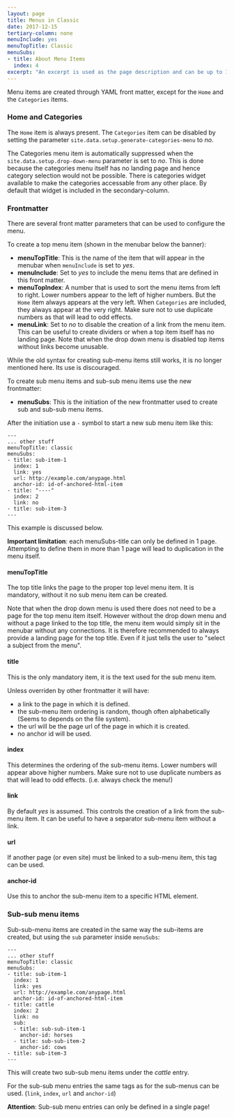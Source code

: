 ```yaml
---
layout: page
title: Menus in Classic
date: 2017-12-15
tertiary-column: none
menuInclude: yes
menuTopTitle: Classic
menuSubs:
- title: About Menu Items
  index: 4
excerpt: "An excerpt is used as the page description and can be up to 160 characters long..."
---
```

Menu items are created through YAML front matter, except for the `Home` and the `Categories` items.

### Home and Categories

The `Home` item is always present. The `Categories` item can be disabled by setting the parameter `site.data.setup.generate-categories-menu` to _no_.

The Categories menu item is automatically suppressed when the `site.data.setup.drop-down-menu` parameter is set to _no_. This is done because the categories menu itself has no landing page and hence category selection would not be possible. There is categories widget available to make the categories accessable from any other place. By default that widget is included in the secondary-column.

### Frontmatter

There are several front matter parameters that can be used to configure the menu.

To create a top menu item (shown in the menubar below the banner):

- __menuTopTitle__: This is the name of the item that will appear in the menubar when `menuInclude` is set to _yes_.
- __menuInclude__: Set to _yes_ to include the menu items that are defined in this front matter.
- __menuTopIndex__: A number that is used to sort the menu items from left to right. Lower numbers appear to the left of higher numbers. But the `Home` item always appears at the very left. When `Categories` are included, they always appear at the very right. Make sure not to use duplicate numbers as that will lead to odd effects.
- __menuLink__: Set to _no_ to disable the creation of a link from the menu item. This can be useful to create dividers or when a top item itself has no landing page. Note that when the drop down menu is disabled top items without links become unusable.

While the old syntax for creating sub-menu items still works, it is no longer mentioned here. Its use is discouraged.

To create sub menu items and sub-sub menu items use the new frontmatter:

- __menuSubs__: This is the initiation of the new frontmatter used to create sub and sub-sub menu items.

After the initiation use a `-` symbol to start a new sub menu item like this:

    ---
    ... other stuff
    menuTopTitle: classic
    menuSubs:
    - title: sub-item-1
      index: 1
      link: yes
      url: http://example.com/anypage.html
      anchor-id: id-of-anchored-html-item
	- title: "----"
	  index: 2
	  link: no
	- title: sub-item-3
	---

This example is discussed below.

__Important limitation__: each menuSubs-title can only be defined in 1 page. Attempting to define them in more than 1 page will lead to duplication in the menu itself.
	
#### menuTopTitle

The top title links the page to the proper top level menu item. It is mandatory, without it no sub menu item can be created.

Note that when the drop down menu is used there does not need to be a page for the top menu item itself. However without the drop down menu and without a page linked to the top title, the menu item would simply sit in the menubar without any connections. It is therefore recommended to always provide a landing page for the top title. Even if it just tells the user to "select a subject from the menu".

#### title

This is the only mandatory item, it is the text used for the sub menu item.

Unless overriden by other frontmatter it will have:

- a link to the page in which it is defined.
- the sub-menu item ordering is random, though often alphabetically (Seems to depends on the file system).
- the url will be the page url of the page in which it is created.
- no anchor id will be used.

#### index

This determines the ordering of the sub-menu items. Lower numbers will appear above higher numbers. Make sure not to use duplicate numbers as that will lead to odd effects. (i.e. always check the menu!)

#### link

By default _yes_ is assumed. This controls the creation of a link from the sub-menu item. It can be useful to have a separator sub-menu item without a link.

#### url

If another page (or even site) must be linked to a sub-menu item, this tag can be used.

#### anchor-id

Use this to anchor the sub-menu item to a specific HTML element.

### Sub-sub menu items

Sub-sub-menu items are created in the same way the sub-items are created, but using the `sub` parameter inside `menuSubs`:

    ---
    ... other stuff
    menuTopTitle: classic
    menuSubs:
    - title: sub-item-1
      index: 1
      link: yes
      url: http://example.com/anypage.html
      anchor-id: id-of-anchored-html-item
	- title: cattle
	  index: 2
	  link: no
	  sub:
	  - title: sub-sub-item-1
	    anchor-id: horses
	  - title: sub-sub-item-2
	    anchor-id: cows
	- title: sub-item-3
	---

This will create two sub-sub menu items under the _cattle_ entry.

For the sub-sub menu entries the same tags as for the sub-menus can be used. (`link`, `index`, `url` and `anchor-id`)

__Attention__: Sub-sub menu entries can only be defined in a single page!
